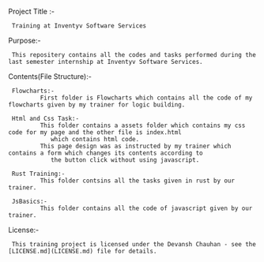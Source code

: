 Project Title :-

     Training at Inventyv Software Services 

Purpose:-

     This repositery contains all the codes and tasks performed during the last semester internship at Inventyv Software Services.

Contents(File Structure):-

     Flowcharts:-
             First folder is Flowcharts which contains all the code of my flowcharts given by my trainer for logic building.

     Html and Css Task:-
             This folder contains a assets folder which contains my css code for my page and the other file is index.html 
                which contains html code.
             This page design was as instructed by my trainer which contains a form which changes its contents according to 
                the button click without using javascript.

     Rust Training:-
             This folder contsins all the tasks given in rust by our trainer. 

     JsBasics:-
             This folder contains all the code of javascript given by our trainer.


 License:-

     This training project is licensed under the Devansh Chauhan - see the [LICENSE.md](LICENSE.md) file for details.

             
